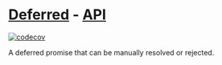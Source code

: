 # [Deferred](https://tscommon.github.io/monorepo/primitives/async/deferred) - [API](https://tscommon.github.io/monorepo/api/deferred)

[![codecov](https://codecov.io/gh/tscommon/monorepo/graph/badge.svg?token=I222OQNV9L)](https://codecov.io/gh/tscommon/monorepo)

A deferred promise that can be manually resolved or rejected.
